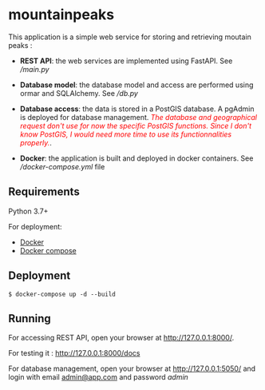 # mountainpeaks

This application is a simple web service for storing and retrieving moutain peaks :
* **REST API**: the web services are implemented using FastAPI. See _/main.py_
* **Database model**: the database model and access are performed using ormar and SQLAlchemy. See _/db.py_
* **Database access**: the data is stored in a PostGIS database. A pgAdmin is deployed for database management.
<span style="color:red">*The database and geographical request don't use for now the specific PostGIS functions. Since I don't know PostGIS, I would need more time to use its functionnalities properly.*</span>.

*  **Docker**: the application is built and deployed in docker containers. See _/docker-compose.yml_ file

## Requirements

Python 3.7+

For deployment:
* <a href="https://docs.docker.com/get-docker/" class="external-link" target="_blank">Docker</a>
* <a href="https://docs.docker.com/compose/" class="external-link" target="_blank">Docker compose</a>

## Deployment

<div class="termy">

```console
$ docker-compose up -d --build
```

</div>


## Running

For accessing REST API, open your browser at <a href="http://127.0.0.1:8000/" class="external-link" target="_blank">http://127.0.0.1:8000/</a>.

For testing it : http://127.0.0.1:8000/docs 

For database management, open your browser at <a href="http://127.0.0.1:5050/" class="external-link" target="_blank">http://127.0.0.1:5050/</a> and login with email admin@app.com and password _admin_
